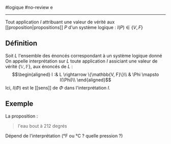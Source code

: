 #logique #no-review e

----
Tout application $I$ attribuant une valeur de vérité aux [[proposition|propositions]] $P$ d'un système logique : $I(P)\in\{V, F\}$

## Définition
Soit $L$ l'ensemble des énoncés correspondant à un système logique donné
On appelle interprétation sur $L$ toute application $I$ assiciant une valeur de vérité $\{\mathbb{V, F}\}$, aux énoncés de $L$ :
$$\begin{aligned}
I :& L \rightarrow \{\mathbb{V, F}\}\\
   & \Phi \mapsto I(\Phi)\\
\end{aligned}$$
Ici, $I(\Phi)$ est le [[sens]] de $\Phi$ dans l'interprétation $I$.

## Exemple
La proposition :
> l'eau bout à 212 degrés

Dépend de l'interprétation (°F ou °C ? quelle pression ?)

